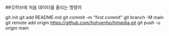 ##깃허브에 처음 데이터를 올리는 명령어

git init
git add README.md
git commit -m "first commit"
git branch -M main
git remote add origin https://github.com/hohyenho/himedia.git
git push -u origin main 